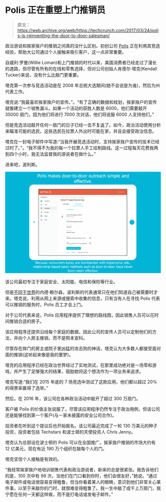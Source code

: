 # Polis 正在重塑上门推销员 

> 原文：<https://web.archive.org/web/https://techcrunch.com/2017/03/24/polis-is-reinventing-the-door-to-door-salesman/>

政治游说和挨家挨户的推销之间真的没什么区别。初创公司 [Polis](https://web.archive.org/web/20230129224628/http://www.polisapp.com/) 正在利用其竞选经验，帮助大公司通过个人接触来吸引客户，这一点非常重要。

自威利·罗曼(Willie Loman)和上门推销的时代以来，美国消费者已经走过了漫长的道路，但尽管有所有的在线和零售选择，但对公司创始人肯德尔·塔克(Kendall Tucker)来说，没有什么比敲门更重要。

塔克第一次参与竞选活动是在 2008 年总统大选期间(她不会说是为谁)，然后为州代表工作。

塔克说:“我最喜欢挨家挨户的宣传。”。“有了正确的数据和规划，挨家挨户的宣传就像建立一个销售漏斗。如果一个活动的获胜人数是 6000，他们需要敲开 35000 扇门，因为他们将进行 7000 次对话，他们将说服 6000 人支持他们。”

但是竞选活动敲开任何一扇门的日子已经一去不复返了。如今，政治活动使用分析来瞄准可能的选民，这些选民在拉票人外出时可能在家，并且会接受政治信息。

塔克在一封电子邮件中写道:“当我开展竞选活动时，支持挨家挨户宣传的技术已经过时了。”。“我不得不为我的每一个拉票人手工绘制路线。这一过程每天花费我两到四个小时，我无法监督我的游说者在做什么。”

进来吧，波利斯。

![](img/7d05261cd5b2c550871f845120f18572.png)

该公司最初专注于家庭安全、太阳能、电信和保险等行业。

但是[不同于世界](https://web.archive.org/web/20230129224628/https://www.youtube.com/watch?v=XqSYC_vwhDg)的内德·赖尔森，波利斯的代表通常只在他们知道自己被需要时才来。塔克说，利用从网上来源或搜索中收集的信息，只有当有人在寻找 Polis 代表可以推销的服务时，Polis 员工才会上门。

对于公司代表来说，Polis 应用程序提供了理想的路线图，因此销售人员可以花时间推销合适的房子。

该应用程序还提供沿线每个家庭的数据，因此公司的宣传人员可以定制他们的方法，并向个人房主推销，而不是照本宣科。

尽管存在摔门的房主或院子里凶猛的攻击狗的神话，塔克认为大多数人都接受面对面的推销(这听起来像是我的噩梦)。

塔克的应用程序已经在政治世界经过了实地测试，在那里成功绝对是一场零和游戏，并产生了足够强大的结果，鼓励她将这个想法作为一项业务来追求。

塔克写道:“我们在 2015 年底的 7 场竞选中测试了这款应用，他们都以超过 20%的得票率赢得了选举。”

然后，在 2016 年，该公司在各种政治活动中敲开了超过 300 万扇门。

客户被 Polis 的价值主张说服了，尽管该应用程序仍然专注于政治用例，但该公司还是能够找到第一个客户(与一家未披露的安全公司合作)。

投资者在听到这个提议后也开始报名。该公司最近完成了一轮 130 万美元的种子投资，投资者包括 Techstars 和波士顿的天使投资人 Chris Jenny。

塔克认为总部设在波士顿的 Polis 可以在全国推广。挨家挨户推销的市场大约有 12 亿美元，现在有近 190 万个组织在敲每个人的门。

塔克坚信个人接触是有效的。

“我经常挨家挨户地培训销售代表和政治游说者，新来的总是很紧张。我告诉他们的是，100 次中有 99 次，当他们在门口看到你时，他们会很友好，”她说。“通过电子邮件或电话很容易变得粗鲁，但当你看着某人的眼睛，意识到他们非常关心某件事，以至于来敲你的门时，就很难变得粗鲁了。我一生中敲了成千上万扇门，我宁愿在任何一天都这样做，而不是打电话或发电子邮件。”